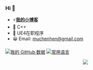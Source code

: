 ### Hi 👋
- ⚡[**我的小博客**](https://muchenhen.com/)
- 🌱 C++
- 🔭 UE4在职程序
- 😀 Email: muchenhen@gmail.com
###
 [![我的 GitHub 数据](https://github-readme-stats.vercel.app/api?username=muchenhen&theme=onedark)]() [![常用语言](https://github-readme-stats.vercel.app/api/top-langs/?username=muchenhen&layout=compact&theme=onedark)]()

<div align="center"> <img src="https://activity-graph.herokuapp.com/graph?username=muchenhen&theme=xcode" /> </div>
